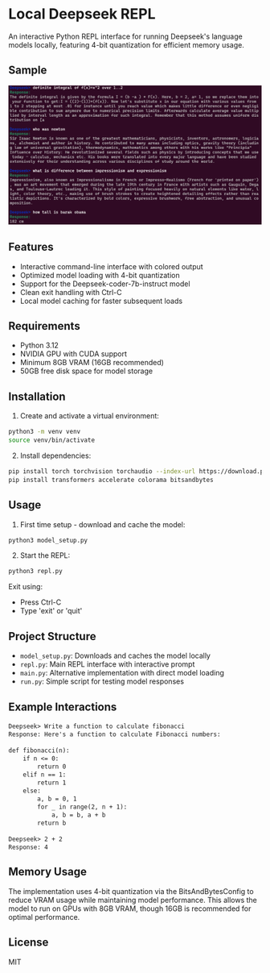 # Local Deepseek REPL

An interactive Python REPL interface for running Deepseek's language models locally, featuring 4-bit quantization for efficient memory usage.

## Sample

![Image](resources/screen.png)

## Features
- Interactive command-line interface with colored output
- Optimized model loading with 4-bit quantization
- Support for the Deepseek-coder-7b-instruct model
- Clean exit handling with Ctrl-C
- Local model caching for faster subsequent loads

## Requirements
- Python 3.12
- NVIDIA GPU with CUDA support
- Minimum 8GB VRAM (16GB recommended)
- 50GB free disk space for model storage

## Installation

1. Create and activate a virtual environment:
```bash
python3 -m venv venv
source venv/bin/activate
```

2. Install dependencies:
```bash
pip install torch torchvision torchaudio --index-url https://download.pytorch.org/whl/cu118
pip install transformers accelerate colorama bitsandbytes
```

## Usage

1. First time setup - download and cache the model:
```bash
python3 model_setup.py
```

2. Start the REPL:
```bash
python3 repl.py
```

Exit using:
- Press Ctrl-C
- Type 'exit' or 'quit'

## Project Structure

- `model_setup.py`: Downloads and caches the model locally
- `repl.py`: Main REPL interface with interactive prompt
- `main.py`: Alternative implementation with direct model loading
- `run.py`: Simple script for testing model responses

## Example Interactions

```
Deepseek> Write a function to calculate fibonacci
Response: Here's a function to calculate Fibonacci numbers:

def fibonacci(n):
    if n <= 0:
        return 0
    elif n == 1:
        return 1
    else:
        a, b = 0, 1
        for _ in range(2, n + 1):
            a, b = b, a + b
        return b

Deepseek> 2 + 2
Response: 4
```

## Memory Usage
The implementation uses 4-bit quantization via the BitsAndBytesConfig to reduce VRAM usage while maintaining model performance. This allows the model to run on GPUs with 8GB VRAM, though 16GB is recommended for optimal performance.

## License
MIT
```
